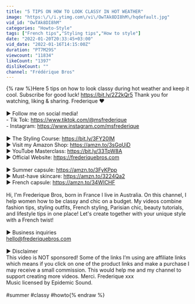 ```yaml
---
title: "5 TIPS ON HOW TO LOOK CLASSY IN HOT WEATHER"
image: "https:\/\/i.ytimg.com\/vi\/OwTAk8DI8hM\/hqdefault.jpg"
vid_id: "OwTAk8DI8hM"
categories: "Howto-Style"
tags: ["French tips","Styling tips","How to style"]
date: "2022-01-20T20:33:45+03:00"
vid_date: "2022-01-16T14:15:00Z"
duration: "PT7M29S"
viewcount: "11834"
likeCount: "1397"
dislikeCount: ""
channel: "Frédérique Bros"
---
```

{% raw %}Here 5 tips on how to look classy during hot weather and keep it cool. Subscribe for good luck! <a rel="nofollow" target="blank" href="https://bit.ly/2Z2kQr5">https://bit.ly/2Z2kQr5</a>   Thank you for watching, liking &amp; sharing. Frederique ❤️<br /><br />► Follow me on social media!<br />- Tik Tok: <a rel="nofollow" target="blank" href="https://www.tiktok.com/@msfrederique">https://www.tiktok.com/@msfrederique</a><br />- Instagram: <a rel="nofollow" target="blank" href="https://www.instagram.com/msfrederique">https://www.instagram.com/msfrederique</a><br /><br />► The Styling Course: <a rel="nofollow" target="blank" href="https://bit.ly/3FY20lM">https://bit.ly/3FY20lM</a><br />► Visit my Amazon Shop: <a rel="nofollow" target="blank" href="https://amzn.to/3sGqUjD">https://amzn.to/3sGqUjD</a><br />► YouTube Masterclass: <a rel="nofollow" target="blank" href="https://bit.ly/33TpW8A">https://bit.ly/33TpW8A</a><br />► Official Website: <a rel="nofollow" target="blank" href="https://frederiquebros.com">https://frederiquebros.com</a> <br /><br />► Summer capsule: <a rel="nofollow" target="blank" href="https://amzn.to/3FyKPpp">https://amzn.to/3FyKPpp</a><br />► Must-have skincare: <a rel="nofollow" target="blank" href="https://amzn.to/3224Qa2">https://amzn.to/3224Qa2</a><br />► French capsule: <a rel="nofollow" target="blank" href="https://amzn.to/34WICHF">https://amzn.to/34WICHF</a><br /><br />Hi, I'm Frederique Bros, born in France I live in Australia. On this channel, I help women how to be classy and chic on a budget. My videos combine fashion tips, styling outfits, French styling, Parisian chic, beauty tutorials, and lifestyle tips in one place! Let's create together with your unique style with a French twist!<br /><br />► Business inquiries<br />hello@frederiquebros.com<br /><br />► Disclaimer<br />This video is NOT sponsored! Some of the links I’m using are affiliate links which means if you click on one of the product links and make a purchase I may receive a small commission. This would help me and my channel to support creating more videos. Merci. Frederique xxx<br />Music licensed by Epidemic Sound.<br /><br />#summer #classy #howto{% endraw %}
